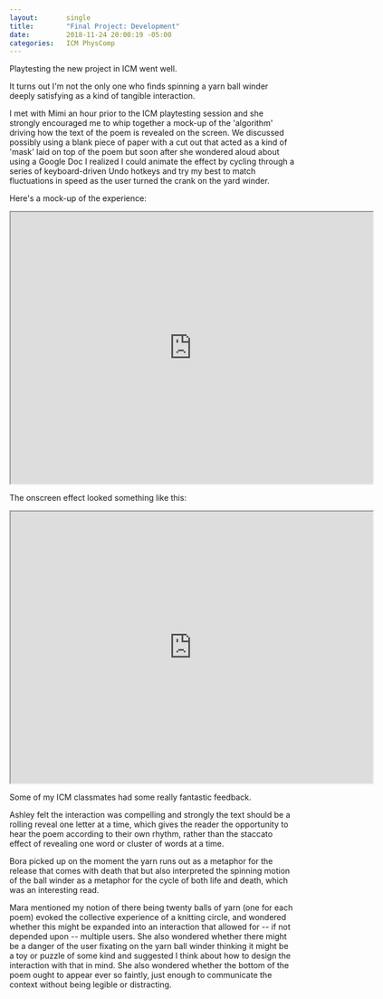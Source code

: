 ```yaml
---
layout:       single
title:        "Final Project: Development"
date:         2018-11-24 20:00:19 -05:00
categories:   ICM PhysComp
---
```


Playtesting the new project in ICM went well.

It turns out I'm not the only one who finds spinning a yarn ball winder deeply satisfying as a kind of tangible interaction.

I met with Mimi an hour prior to the ICM playtesting session and she strongly encouraged me to whip together a mock-up of the 'algorithm' driving how the text of the poem is revealed on the screen. We discussed possibly using a blank piece of paper with a cut out that acted as a kind of 'mask' laid on top of the poem but soon after she wondered aloud about using a Google Doc I realized I could animate the effect by cycling through a series of keyboard-driven Undo hotkeys and try my best to match fluctuations in speed as the user turned the crank on the yard winder.

Here's a mock-up of the experience:

<iframe src="https://drive.google.com/file/d/1L1pebgM8irYywmiV-scUrV0DJ0T974KJ/preview" width="640" height="480"></iframe>

<br>

The onscreen effect looked something like this:

<iframe src="https://drive.google.com/file/d/1L1bRpTKubLPiwqw6zR2AeVFvRXq5QA_c/preview" width="640" height="480"></iframe>

<br>

Some of my ICM classmates had some really fantastic feedback.

Ashley felt the interaction was compelling and strongly the text should be a rolling reveal one letter at a time, which gives the reader the opportunity to hear the poem according to their own rhythm, rather than the staccato effect of revealing one word or cluster of words at a time.

Bora picked up on the moment the yarn runs out as a metaphor for the release that comes with death that but also interpreted the spinning motion of the ball winder as a metaphor for the cycle of both life and death, which was an interesting read.

Mara mentioned my notion of there being twenty balls of yarn (one for each poem) evoked the collective experience of a knitting circle, and wondered whether this might be expanded into an interaction that allowed for -- if not depended upon -- multiple users. She also wondered whether there might be a danger of the user fixating on the yarn ball winder thinking it might be a toy or puzzle of some kind and suggested I think about how to design the interaction with that in mind. She also wondered whether the bottom of the poem ought to appear ever so faintly, just enough to communicate the context without being legible or distracting.
